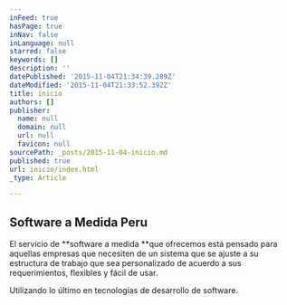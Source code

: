 ```yaml
---
inFeed: true
hasPage: true
inNav: false
inLanguage: null
starred: false
keywords: []
description: ''
datePublished: '2015-11-04T21:34:39.289Z'
dateModified: '2015-11-04T21:33:52.392Z'
title: inicio
authors: []
publisher:
  name: null
  domain: null
  url: null
  favicon: null
sourcePath: _posts/2015-11-04-inicio.md
published: true
url: inicio/index.html
_type: Article

---
```

## Software a Medida Peru

El servicio de **software a medida **que ofrecemos está pensado para aquellas empresas que necesiten de un sistema que se ajuste a su estructura de trabajo que sea personalizado de acuerdo a sus requerimientos, flexibles y fácil de usar.

Utilizando lo último en tecnologías de desarrollo de software.